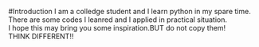 #Introduction
I am a colledge student and I learn python in my spare time.<br>
There are some codes I leanred and I applied in practical situation.<br>
I hope this may bring you some inspiration.BUT do not copy them!<br>
THINK DIFFERENT!!
